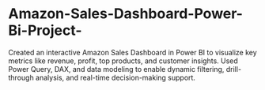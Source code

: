 # Amazon-Sales-Dashboard-Power-Bi-Project-
Created an interactive Amazon Sales Dashboard in Power BI to visualize key metrics like revenue, profit, top products, and customer insights. Used Power Query, DAX, and data modeling to enable dynamic filtering, drill-through analysis, and real-time decision-making support.
